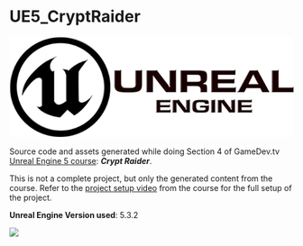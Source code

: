 # UE5_CryptRaider

<img src="./UE-logo.jpg">

Source code and assets generated while doing Section 4 of GameDev.tv [Unreal Engine 5 course](https://www.udemy.com/course/unrealcourse): ***Crypt Raider***.

This is not a complete project, but only the generated content from the course. Refer to the [project setup video](https://www.udemy.com/course/unrealcourse/learn/lecture/31760148#overview) from the course for the full setup of the project.

**Unreal Engine Version used**: 5.3.2

<img src="./UE5_CryptRaider.gif">
